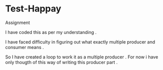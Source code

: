 # Test-Happay
Assignment


I have coded this as per my understanding .

I have faced difficulty in figuring out what exactly multiple producer and consumer means .

So I have created a loop to work it as a multiple producer .
For now i have only thougth of this way of writing this producer part .
